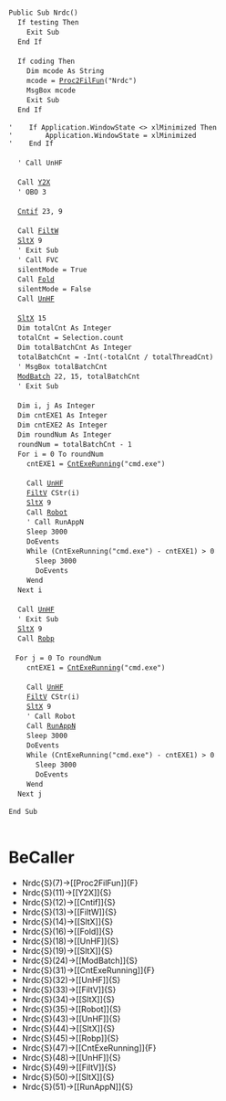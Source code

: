 &nbsp;  &nbsp;  &nbsp;  &nbsp;  
`Public Sub Nrdc()`  
&nbsp;&nbsp;&nbsp;&nbsp;`If testing Then`  
&nbsp;&nbsp;&nbsp;&nbsp;&nbsp;&nbsp;&nbsp;&nbsp;`Exit Sub`  
&nbsp;&nbsp;&nbsp;&nbsp;`End If`  
&nbsp;  &nbsp;  &nbsp;  &nbsp;  
&nbsp;&nbsp;&nbsp;&nbsp;`If coding Then`  
&nbsp;&nbsp;&nbsp;&nbsp;&nbsp;&nbsp;&nbsp;&nbsp;`Dim mcode As String`  
&nbsp;&nbsp;&nbsp;&nbsp;&nbsp;&nbsp;&nbsp;&nbsp;`mcode = `[`Proc2FilFun`](Proc2FilFun)`("Nrdc")`  
&nbsp;&nbsp;&nbsp;&nbsp;&nbsp;&nbsp;&nbsp;&nbsp;`MsgBox mcode`  
&nbsp;&nbsp;&nbsp;&nbsp;&nbsp;&nbsp;&nbsp;&nbsp;`Exit Sub`  
&nbsp;&nbsp;&nbsp;&nbsp;`End If`  
&nbsp;  &nbsp;  &nbsp;  &nbsp;  
`'    If Application.WindowState <> xlMinimized Then`  
`'        Application.WindowState = xlMinimized`  
`'    End If`  
&nbsp;  &nbsp;  &nbsp;  &nbsp;  
&nbsp;&nbsp;&nbsp;&nbsp;`' Call UnHF`  
&nbsp;  &nbsp;  &nbsp;  &nbsp;  
&nbsp;&nbsp;&nbsp;&nbsp;`Call `[`Y2X`](Y2X)  
&nbsp;&nbsp;&nbsp;&nbsp;`' OBO 3`  
&nbsp;  &nbsp;  &nbsp;  &nbsp;  
&nbsp;&nbsp;&nbsp;&nbsp;[`Cntif`](Cntif)` 23, 9`  
&nbsp;  &nbsp;  &nbsp;  &nbsp;  
&nbsp;&nbsp;&nbsp;&nbsp;`Call `[`FiltW`](FiltW)  
&nbsp;&nbsp;&nbsp;&nbsp;[`SltX`](SltX)` 9`  
&nbsp;&nbsp;&nbsp;&nbsp;`' Exit Sub`  
&nbsp;&nbsp;&nbsp;&nbsp;`' Call FVC`  
&nbsp;&nbsp;&nbsp;&nbsp;`silentMode = True`  
&nbsp;&nbsp;&nbsp;&nbsp;`Call `[`Fold`](Fold)  
&nbsp;&nbsp;&nbsp;&nbsp;`silentMode = False`  
&nbsp;&nbsp;&nbsp;&nbsp;`Call `[`UnHF`](UnHF)  
&nbsp;  &nbsp;  &nbsp;  &nbsp;  
&nbsp;&nbsp;&nbsp;&nbsp;[`SltX`](SltX)` 15`  
&nbsp;&nbsp;&nbsp;&nbsp;`Dim totalCnt As Integer`  
&nbsp;&nbsp;&nbsp;&nbsp;`totalCnt = Selection.count`  
&nbsp;&nbsp;&nbsp;&nbsp;`Dim totalBatchCnt As Integer`  
&nbsp;&nbsp;&nbsp;&nbsp;`totalBatchCnt = -Int(-totalCnt / totalThreadCnt)`  
&nbsp;&nbsp;&nbsp;&nbsp;`' MsgBox totalBatchCnt`  
&nbsp;&nbsp;&nbsp;&nbsp;[`ModBatch`](ModBatch)` 22, 15, totalBatchCnt`  
&nbsp;&nbsp;&nbsp;&nbsp;`' Exit Sub`  
&nbsp;  &nbsp;  &nbsp;  &nbsp;  
&nbsp;&nbsp;&nbsp;&nbsp;`Dim i, j As Integer`  
&nbsp;&nbsp;&nbsp;&nbsp;`Dim cntEXE1 As Integer`  
&nbsp;&nbsp;&nbsp;&nbsp;`Dim cntEXE2 As Integer`  
&nbsp;&nbsp;&nbsp;&nbsp;`Dim roundNum As Integer`  
&nbsp;&nbsp;&nbsp;&nbsp;`roundNum = totalBatchCnt - 1`  
&nbsp;&nbsp;&nbsp;&nbsp;`For i = 0 To roundNum`  
&nbsp;&nbsp;&nbsp;&nbsp;&nbsp;&nbsp;&nbsp;&nbsp;`cntEXE1 = `[`CntExeRunning`](CntExeRunning)`("cmd.exe")`  
&nbsp;  &nbsp;  &nbsp;  &nbsp;  
&nbsp;&nbsp;&nbsp;&nbsp;&nbsp;&nbsp;&nbsp;&nbsp;`Call `[`UnHF`](UnHF)  
&nbsp;&nbsp;&nbsp;&nbsp;&nbsp;&nbsp;&nbsp;&nbsp;[`FiltV`](FiltV)` CStr(i)`  
&nbsp;&nbsp;&nbsp;&nbsp;&nbsp;&nbsp;&nbsp;&nbsp;[`SltX`](SltX)` 9`  
&nbsp;&nbsp;&nbsp;&nbsp;&nbsp;&nbsp;&nbsp;&nbsp;`Call `[`Robot`](Robot)  
&nbsp;&nbsp;&nbsp;&nbsp;&nbsp;&nbsp;&nbsp;&nbsp;`' Call RunAppN`  
&nbsp;&nbsp;&nbsp;&nbsp;&nbsp;&nbsp;&nbsp;&nbsp;`Sleep 3000`  
&nbsp;&nbsp;&nbsp;&nbsp;&nbsp;&nbsp;&nbsp;&nbsp;`DoEvents`  
&nbsp;&nbsp;&nbsp;&nbsp;&nbsp;&nbsp;&nbsp;&nbsp;`While (CntExeRunning("cmd.exe") - cntEXE1) > 0`  
&nbsp;&nbsp;&nbsp;&nbsp;&nbsp;&nbsp;&nbsp;&nbsp;&nbsp;&nbsp;&nbsp;&nbsp;`Sleep 3000`  
&nbsp;&nbsp;&nbsp;&nbsp;&nbsp;&nbsp;&nbsp;&nbsp;&nbsp;&nbsp;&nbsp;&nbsp;`DoEvents`  
&nbsp;&nbsp;&nbsp;&nbsp;&nbsp;&nbsp;&nbsp;&nbsp;`Wend`  
&nbsp;&nbsp;&nbsp;&nbsp;`Next i`  
&nbsp;  &nbsp;  &nbsp;  &nbsp;  
&nbsp;&nbsp;&nbsp;&nbsp;`Call `[`UnHF`](UnHF)  
&nbsp;&nbsp;&nbsp;&nbsp;`' Exit Sub`  
&nbsp;&nbsp;&nbsp;&nbsp;[`SltX`](SltX)` 9`  
&nbsp;&nbsp;&nbsp;&nbsp;`Call `[`Robp`](Robp)  
&nbsp;  &nbsp;  &nbsp;  &nbsp;  
&nbsp;&nbsp;&nbsp;`For j = 0 To roundNum`  
&nbsp;&nbsp;&nbsp;&nbsp;&nbsp;&nbsp;&nbsp;&nbsp;`cntEXE1 = `[`CntExeRunning`](CntExeRunning)`("cmd.exe")`  
&nbsp;  &nbsp;  &nbsp;  &nbsp;  
&nbsp;&nbsp;&nbsp;&nbsp;&nbsp;&nbsp;&nbsp;&nbsp;`Call `[`UnHF`](UnHF)  
&nbsp;&nbsp;&nbsp;&nbsp;&nbsp;&nbsp;&nbsp;&nbsp;[`FiltV`](FiltV)` CStr(i)`  
&nbsp;&nbsp;&nbsp;&nbsp;&nbsp;&nbsp;&nbsp;&nbsp;[`SltX`](SltX)` 9`  
&nbsp;&nbsp;&nbsp;&nbsp;&nbsp;&nbsp;&nbsp;&nbsp;`' Call Robot`  
&nbsp;&nbsp;&nbsp;&nbsp;&nbsp;&nbsp;&nbsp;&nbsp;`Call `[`RunAppN`](RunAppN)  
&nbsp;&nbsp;&nbsp;&nbsp;&nbsp;&nbsp;&nbsp;&nbsp;`Sleep 3000`  
&nbsp;&nbsp;&nbsp;&nbsp;&nbsp;&nbsp;&nbsp;&nbsp;`DoEvents`  
&nbsp;&nbsp;&nbsp;&nbsp;&nbsp;&nbsp;&nbsp;&nbsp;`While (CntExeRunning("cmd.exe") - cntEXE1) > 0`  
&nbsp;&nbsp;&nbsp;&nbsp;&nbsp;&nbsp;&nbsp;&nbsp;&nbsp;&nbsp;&nbsp;&nbsp;`Sleep 3000`  
&nbsp;&nbsp;&nbsp;&nbsp;&nbsp;&nbsp;&nbsp;&nbsp;&nbsp;&nbsp;&nbsp;&nbsp;`DoEvents`  
&nbsp;&nbsp;&nbsp;&nbsp;&nbsp;&nbsp;&nbsp;&nbsp;`Wend`  
&nbsp;&nbsp;&nbsp;&nbsp;`Next j`  
&nbsp;  &nbsp;  &nbsp;  &nbsp;  
`End Sub`  
&nbsp;  &nbsp;  &nbsp;  &nbsp;  


# BeCaller
- Nrdc{S}(7)->[[Proc2FilFun]]{F}
- Nrdc{S}(11)->[[Y2X]]{S}
- Nrdc{S}(12)->[[Cntif]]{S}
- Nrdc{S}(13)->[[FiltW]]{S}
- Nrdc{S}(14)->[[SltX]]{S}
- Nrdc{S}(16)->[[Fold]]{S}
- Nrdc{S}(18)->[[UnHF]]{S}
- Nrdc{S}(19)->[[SltX]]{S}
- Nrdc{S}(24)->[[ModBatch]]{S}
- Nrdc{S}(31)->[[CntExeRunning]]{F}
- Nrdc{S}(32)->[[UnHF]]{S}
- Nrdc{S}(33)->[[FiltV]]{S}
- Nrdc{S}(34)->[[SltX]]{S}
- Nrdc{S}(35)->[[Robot]]{S}
- Nrdc{S}(43)->[[UnHF]]{S}
- Nrdc{S}(44)->[[SltX]]{S}
- Nrdc{S}(45)->[[Robp]]{S}
- Nrdc{S}(47)->[[CntExeRunning]]{F}
- Nrdc{S}(48)->[[UnHF]]{S}
- Nrdc{S}(49)->[[FiltV]]{S}
- Nrdc{S}(50)->[[SltX]]{S}
- Nrdc{S}(51)->[[RunAppN]]{S}

